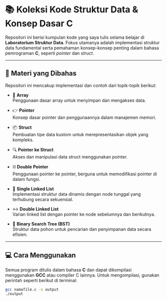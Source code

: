 # 📚 Koleksi Kode Struktur Data & Konsep Dasar C

Repositori ini berisi kumpulan kode yang saya tulis selama belajar di **Laboratorium Struktur Data**. Fokus utamanya adalah implementasi struktur data fundamental serta pemahaman konsep-konsep penting dalam bahasa pemrograman **C**, seperti *pointer* dan *struct*.

---

## 🌟 Materi yang Dibahas

Repositori ini mencakup implementasi dan contoh dari topik-topik berikut:

- 🔢 **Array**  
  Penggunaan dasar array untuk menyimpan dan mengakses data.

- 👉 **Pointer**  
  Konsep dasar pointer dan penggunaannya dalam manajemen memori.

- 📦 **Struct**  
  Pembuatan tipe data kustom untuk merepresentasikan objek yang kompleks.

- 🔍 **Pointer ke Struct**  
  Akses dan manipulasi data struct menggunakan pointer.

- ⛓️ **Double Pointer**  
  Penggunaan pointer ke pointer, berguna untuk memodifikasi pointer di dalam fungsi.

- 🔗 **Single Linked List**  
  Implementasi struktur data dinamis dengan node tunggal yang terhubung secara sekuensial.

- ↔️ **Double Linked List**  
  Varian linked list dengan pointer ke node sebelumnya dan berikutnya.

- 🌳 **Binary Search Tree (BST)**  
  Struktur data pohon untuk pencarian dan penyimpanan data secara efisien.

---

## 💻 Cara Menggunakan

Semua program ditulis dalam bahasa **C** dan dapat dikompilasi menggunakan **GCC** atau compiler C lainnya. Untuk mengompilasi, gunakan perintah seperti berikut di terminal:

```bash
gcc namafile.c -o output
./output
